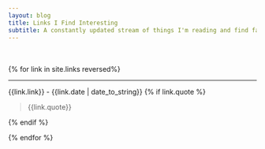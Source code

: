 ```yaml
---
layout: blog
title: Links I Find Interesting
subtitle: A constantly updated stream of things I'm reading and find fascinating. 
---
```


<div class="blogcontent linkscontainer">
<br><br>
{% for link in site.links reversed%}
<hr>
<div class="linksblock">
<p>
{{link.link}} - <span>{{link.date | date_to_string}} <a href="{{link.url}}"><i class="fa fa-link" aria-hidden="true"></i></a></span>   
{% if link.quote %}
<p><blockquote>
{{link.quote}}
</blockquote></p>
{% endif %}

</p>


</div>


{% endfor %}

</div>

